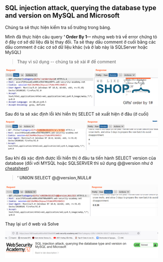 ## SQL injection attack, querying the database type and version on MySQL and Microsoft

Chúng ta sẽ thực hiện kiểm tra số trường trong bảng.

Mình đã thực hiện câu query **‘ Order By 1--** nhưng web trả về error chứng tỏ ở đây cơ sở dữ liệu đã bị thay đổi. Ta sẽ thay dấu comment ở cuối bằng các dấu comment ở các cơ sở dữ liệu khác (và ở lab này là SQLServer hoặc MySQL)

> Thay vì sử dụng -- chúng ta sẽ xài # để comment

![](imgs/18.png?raw=true)

Sau đó ta sẽ xác định lỗi khi hiển thị SELECT sẽ xuất hiện ở đâu (ở cuối)

![](imgs/19.png?raw=true)

Sau khi đã xác định được lỗi hiển thị ở đâu ta tiến hành SELECT version của database (đối với MYSQL hoặc SQLSERVER thì sử dụng @@version như ở [cheatsheet](https://portswigger.net/web-security/sql-injection/cheat-sheet))

> **‘ UNION SELECT @@version,NULL#**

![](imgs/20.png?raw=true)

Thay lại url ở web và Solve

![](imgs/21.png?raw=true)





